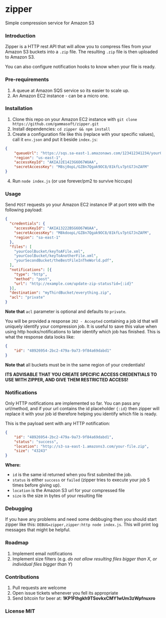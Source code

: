 # zipper

Simple compression service for Amazon S3

### Introduction

Zipper is a HTTP rest API that will allow you to compress files from your Amazon S3 buckets into a `.zip` file. The resulting `.zip` file is then uploaded to Amazon S3.

You can also configure notification hooks to know when your file is ready.

### Pre-requirements

1. A queue at Amazon SQS service so its easier to scale up.
2. An Amazon EC2 instance - can be a micro one.

### Installation

1. Clone this repo on your Amazon EC2 instance with `git clone https://github.com/gammasoft/zipper.git`
2. Install dependencies: `cd zipper && npm install`
3. Create a configuration file like this (replace with your specific values), call it `env.json` and put it beside `index.js`:
```json
{
    "queueUrl": "https://sqs.sa-east-1.amazonaws.com/123412341234/yourQueueForZipper",
    "region": "us-east-1",
    "accessKeyId": "AKIAJ2E1423G6O67WUAA",
    "secretAccessKey": "M8sj0opL/GZ8n7Qgak9OC8/81kfLv7ptG7JnZAFM"
}
```
4. Run `node index.js` (or use forever/pm2 to survive hiccups)

### Usage

Send `POST` requests yo your Amazon EC2 instance IP at port `9999` with the following payload:

```json
{
  "credentials": {
    "accessKeyId": "AKIA13222BSG6O67WUAA",
    "secretAccessKey": "M8kdoopL/GZ8n7Qgak9OC8/81kfLv7ptG7JnZAFM",
    "region": "sa-east-1"
  },
  "files": [
    "yourCoolBucket/keyToAFile.xml",
    "yourCoolBucket/keyToAnotherFile.xml",
    "yourSecondBucket/theBestFileInTheWorld.pdf",
  ],
  "notifications": [{
    "type": "http",
    "method": "post",
    "url": "http://example.com/update-zip-status?id={:id}"
  }],
  "destination": "myThirdBucket/everything.zip",
  "acl": "private"
}
```

**Note that** `acl` parameter is optional and defaults to `private`.  

You will be provided a response `202 - Accepted` containing a job id that will uniquely identify your compression job. It is useful to save this value when using http hooks/notifications to later identify which job has finished. This is what the response data looks like:

```json
{
    "id": "48926954-2bc2-479a-9a73-9f84a69dabd1"
}
```

**Note that** all buckets must be in the same region of your credentials!

**ITS ADVISABLE THAT YOU CREATE SPECIFIC ACCESS CREDENTIALS TO USE WITH ZIPPER, AND GIVE THEM RESTRICTED ACCESS!**

### Notifications

Only HTTP notifications are implemented so far. You can pass any url/method, and if your url contains the id placeholder `{:id}` then zipper will replace it with your job id therefore helping you identify which file is ready.

This is the payload sent with any HTTP notification:

```json
{
    "id": "48926954-2bc2-479a-9a73-9f84a69dabd1",
    "status": "success",
    "location": "http://s3-sa-east-1.amazons3.com/your-file.zip",
    "size": "43243"
}
```

**Where:**
- `id` is the same id returned when you first submited the job.
- `status` is either `success` or `failed` (zipper tries to execute your job 5 times before giving up).
- `location` is the Amazon S3 url for your compressed file
- `size` is the size in bytes of your resulting file

### Debugging

If you have any problems and need some debbuging then you should start zipper like this: `DEBUG=zipper,zipper:http node index.js`. This will print log messages that might be helpful.

### Roadmap

1. Implement email notifications
2. Implement size filters (e.g. *do not allow resulting files bigger than X, or individual files bigger than Y*)

### Contributions

1. Pull requests are welcome
2. Open issue tickets whenever you fell its appropriate
3. Send bitcoin for beer at: **1KP1Fthgkh9TSovkxCMY1wUm3zWpfnuxro**

### License MIT



